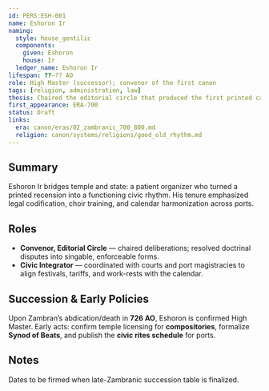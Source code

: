 ```yaml
---
id: PERS:ESH-001
name: Eshoron Ir
naming:
  style: house_gentilic
  components:
    given: Eshoron
    house: Ir
  ledger_name: Eshoron Ir
lifespan: ??–?? AO
role: High Master (successor); convenor of the first canon
tags: [religion, administration, law]
thesis: Chaired the editorial circle that produced the first printed canon; transformed Zambran’s patronage into a durable civic calendar and rites.
first_appearance: ERA-700
status: Draft
links:
  era: canon/eras/02_zambranic_700_800.md
  religion: canon/systems/religions/good_old_rhythm.md
---
```


## Summary
Eshoron Ir bridges temple and state: a patient organizer who turned a printed recension into a functioning civic rhythm. His tenure emphasized legal codification, choir training, and calendar harmonization across ports.

## Roles
- **Convenor, Editorial Circle** — chaired deliberations; resolved doctrinal disputes into singable, enforceable forms.  
- **Civic Integrator** — coordinated with courts and port magistracies to align festivals, tariffs, and work-rests with the calendar.

## Succession & Early Policies
Upon Zambran’s abdication/death in **726 AO**, Eshoron is confirmed High Master. Early acts: confirm temple licensing for **compositories**, formalize **Synod of Beats**, and publish the **civic rites schedule** for ports.

## Notes
Dates to be firmed when late-Zambranic succession table is finalized.
